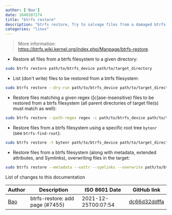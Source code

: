```yaml
---
author: ['Bao']
date: 1640387274
title: "btrfs restore"
description: "btrfs restore, Try to salvage files from a damaged btrfs filesystem."
categories: "linux"
---
```

> More information: <https://btrfs.wiki.kernel.org/index.php/Manpage/btrfs-restore>.

- Restore all files from a btrfs filesystem to a given directory:

```bash
sudo btrfs restore path/to/btrfs_device path/to/target_directory
```

- List (don't write) files to be restored from a btrfs filesystem:

```bash
sudo btrfs restore --dry-run path/to/btrfs_device path/to/target_directory
```

- Restore files matching a given regex ([c]ase-insensitive) files to be restored from a btrfs filesystem (all parent directories of target file(s) must match as well):

```bash
sudo btrfs restore --path-regex regex -c path/to/btrfs_device path/to/target_directory
```

- Restore files from a btrfs filesystem using a specific root tree `bytenr` (see `btrfs-find-root`):

```bash
sudo btrfs restore -t bytenr path/to/btrfs_device path/to/target_directory
```

- Restore files from a btrfs filesystem (along with metadata, extended attributes, and Symlinks), overwriting files in the target:

```bash
sudo btrfs restore --metadata --xattr --symlinks --overwrite path/to/btrfs_device path/to/target_directory
```
List of changes to this documentation


Author | Description | ISO 8601 Date | GitHub link
------|-----|-----|-----
[Bao](mailto:qubidt@gmail.com) | btrfs-restore: add page (#7455) | 2021-12-25T00:07:54 | [dc66d32ddffa](https://github.com/tldr-pages/tldr/commit/dc66d32ddffa55b22af84ebe5c4918e064214a10)

